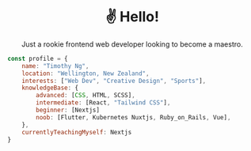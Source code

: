 <div align="center">

<h1>&#9996;&#65039; Hello&excl;</h1>
    
Just a rookie frontend web developer looking to become a maestro.

</div>

```javascript
const profile = {
    name: "Timothy Ng",
    location: "Wellington, New Zealand",
    interests: ["Web Dev", "Creative Design", "Sports"],
    knowledgeBase: {
        advanced: [CSS, HTML, SCSS],
        intermediate: [React, "Tailwind CSS"],
        beginner: [Nextjs]
        noob: [Flutter, Kubernetes Nuxtjs, Ruby_on_Rails, Vue],
    },
    currentlyTeachingMyself: Nextjs
}
```
